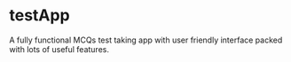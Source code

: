# testApp
A fully functional MCQs test taking app with user friendly interface packed with lots of useful features.
